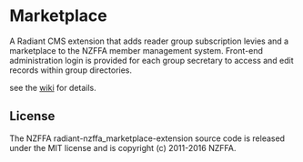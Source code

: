# Marketplace

A Radiant CMS extension that adds reader group subscription levies and a marketplace to the NZFFA member management system. Front-end administration login is provided for each group secretary to access and edit records within group directories.

see the [wiki](https://github.com/nzffa/radiant-nzffa_marketplace-extension/wiki) for details.

## License
 
 The NZFFA radiant-nzffa_marketplace-extension source code is released under the MIT license and is copyright (c) 2011-2016 NZFFA.
